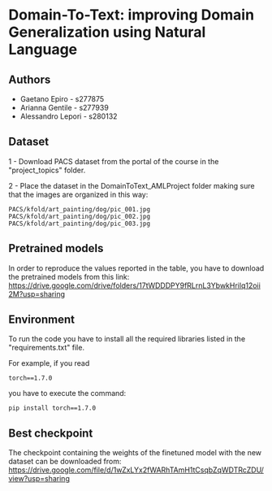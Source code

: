 # Domain-To-Text: improving Domain Generalization using Natural Language

## Authors 
* Gaetano Epiro - s277875
* Arianna Gentile - s277939
* Alessandro Lepori - s280132

## Dataset

1 - Download PACS dataset from the portal of the course in the "project_topics" folder.

2 - Place the dataset in the DomainToText_AMLProject folder making sure that the images are organized in this way:

```
PACS/kfold/art_painting/dog/pic_001.jpg
PACS/kfold/art_painting/dog/pic_002.jpg
PACS/kfold/art_painting/dog/pic_003.jpg
```

## Pretrained models

In order to reproduce the values reported in the table, you have to download the pretrained models from this link: https://drive.google.com/drive/folders/17tWDDDPY9fRLrnL3YbwkHrilq12oii2M?usp=sharing

## Environment

To run the code you have to install all the required libraries listed in the "requirements.txt" file.

For example, if you read

```
torch==1.7.0
```

you have to execute the command:

```
pip install torch==1.7.0
```

## Best checkpoint

The checkpoint containing the weights of the finetuned model with the new dataset can be downloaded from: https://drive.google.com/file/d/1wZxLYx2fWARhTAmH1tCsqbZqWDTRcZDU/view?usp=sharing